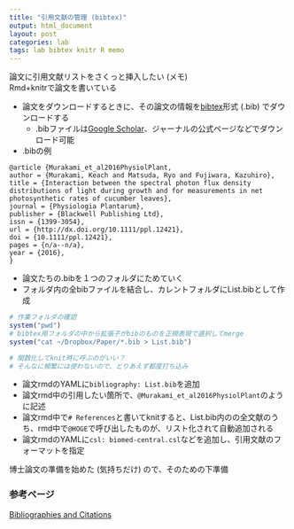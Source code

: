 ```yaml
---
title: "引用文献の管理 (bibtex)"
output: html_document
layout: post
categories: lab
tags: lab bibtex knitr R memo
---
```


論文に引用文献リストをさくっと挿入したい (メモ)  
Rmd+knitrで論文を書いている  

- 論文をダウンロードするときに、その論文の情報を[bibtex](http://www.bibtex.org/)形式 (.bib) でダウンロードする
    - .bibファイルは[Google Scholar](https://scholar.google.co.jp/)、ジャーナルの公式ページなどでダウンロード可能
- .bibの例

```
@article {Murakami_et_al2016PhysiolPlant,
author = {Murakami, Keach and Matsuda, Ryo and Fujiwara, Kazuhiro},
title = {Interaction between the spectral photon flux density distributions of light during growth and for measurements in net photosynthetic rates of cucumber leaves},
journal = {Physiologia Plantarum},
publisher = {Blackwell Publishing Ltd},
issn = {1399-3054},
url = {http://dx.doi.org/10.1111/ppl.12421},
doi = {10.1111/ppl.12421},
pages = {n/a--n/a},
year = {2016},
}
```

- 論文たちの.bibを１つのフォルダにためていく
- フォルダ内の全bibファイルを結合し、カレントフォルダにList.bibとして作成


```r
# 作業フォルダの確認
system("pwd")
# bibtex用フォルダの中から拡張子がbibのものを正規表現で選択してmerge
system("cat ~/Dropbox/Paper/*.bib > List.bib")

# 関数化してknit時に呼ぶのがいい？
# そんなに頻繁には使わないので、とりあえず都度打ち込み
```

- 論文rmdのYAMLに`bibliography: List.bib`を追加
- 論文rmd中の引用したい箇所で、`@Murakami_et_al2016PhysiolPlant`のように記述
- 論文rmd中で`# References`と書いてknitすると、List.bib内のの全文献のうち、rmd中で`@HOGE`で呼び出したものが、リスト化されて自動追加される
- 論文rmdのYAMLに`csl: biomed-central.csl`などを追加し、引用文献のフォーマットを指定


博士論文の準備を始めた (気持ちだけ) ので、そのための下準備

### 参考ページ  
[Bibliographies and Citations](http://rmarkdown.rstudio.com/authoring_bibliographies_and_citations.html)  
